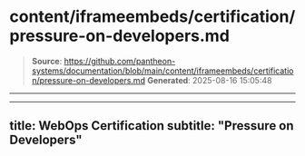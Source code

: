 # content/iframeembeds/certification/pressure-on-developers.md

> **Source**: https://github.com/pantheon-systems/documentation/blob/main/content/iframeembeds/certification/pressure-on-developers.md
> **Generated**: 2025-08-16 15:05:48

---

---
title: WebOps Certification
subtitle: "Pressure on Developers"
---

<Partial file="certification-guide/pressure-on-developers.md" />
